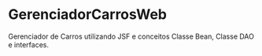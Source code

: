 # GerenciadorCarrosWeb
Gerenciador de Carros utilizando JSF e conceitos Classe Bean, Classe DAO e interfaces.
